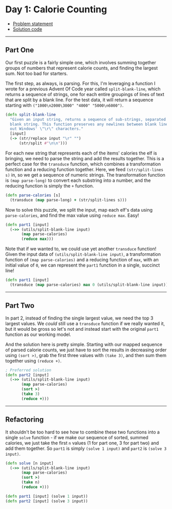# Day 1: Calorie Counting

* [Problem statement](https://adventofcode.com/2022/day/1)
* [Solution code](https://github.com/abyala/advent-2022-clojure/blob/master/src/advent_2022_clojure/day01.clj)

---

## Part One

Our first puzzle is a fairly simple one, which involves summing together groups of numbers that represent calorie
counts, and finding the largest sum.  Not too bad for starters.

The first step, as always, is parsing. For this, I'm leveraging a function I wrote for a previous Advent Of Code year
called `split-blank-line`, which returns a sequence of strings, one for each entire groupings of lines of text that are
split by a blank line. For the test data, it will return a sequence starting with
`("1000\n2000\3000" "4000" "5000\n6000")`.

```clojure
(defn split-blank-line
  "Given an input string, returns a sequence of sub-strings, separated by a completely
  blank string. This function preserves any newlines between blank lines, and it filters
  out Windows' \"\r\" characters."
  [input]
  (-> (str/replace input "\r" "")
      (str/split #"\n\n")))
```

For each new string that represents each of the items' calories the elf is bringing, we need to parse the string
and add the results together. This is a perfect case for the `transduce` function, which combines a transformation
function and a reducing function together. Here, we feed `(str/split-lines s)` in, so we get a sequence of numeric
strings. The transformation function is `(map parse-long)` to convert each substring into a number, and the reducing
function is simply the `+` function.

```clojure
(defn parse-calories [s]
  (transduce (map parse-long) + (str/split-lines s)))
```

Now to solve this puzzle, we split the input, map each elf's data using `parse-calories`, and find the max value
using `reduce max`. Easy!

```clojure
(defn part1 [input]
  (->> (utils/split-blank-line input)
       (map parse-calories)
       (reduce max)))
```

Note that if we wanted to, we could use yet another `transduce` function! Given the input data of
`(utils/split-blank-line input)`, a transformation function of `(map parse-calories)` and a reducing function
of `max`, with an initial value of `0`, we can represent the `part1` function in a single, succinct line!

```clojure
(defn part1 [input]
  (transduce (map parse-calories) max 0 (utils/split-blank-line input)))
```

---

## Part Two

In part 2, instead of finding the single largest value, we need the top 3 largest values.  We _could_ still use a
`transduce` function if we really wanted it, but it would be gross so let's not and instead start with the original
`part1` function as our working model.

And the solution here is pretty simple. Starting with our mapped sequence of parsed calorie counts, we just have 
to sort the results in decreasing order using `(sort >)`, grab the first three values with `(take 3)`, and then 
sum them together using `(reduce +)`.

```clojure
; Preferred solution
(defn part2 [input]
  (->> (utils/split-blank-line input)
       (map parse-calories)
       (sort >)
       (take 3)
       (reduce +)))
```

---

## Refactoring

It shouldn't be too hard to see how to combine these two functions into a single `solve` function - if we make our
sequence of sorted, summed calories, we just take the first `n` values (1 for part one, 3 for part two) and add them
together. So `part1` is simply `(solve 1 input)` and `part2` is `(solve 3 input)`.

```clojure
(defn solve [n input]
  (->> (utils/split-blank-line input)
       (map parse-calories)
       (sort >)
       (take n)
       (reduce +)))

(defn part1 [input] (solve 1 input))
(defn part2 [input] (solve 3 input))
```